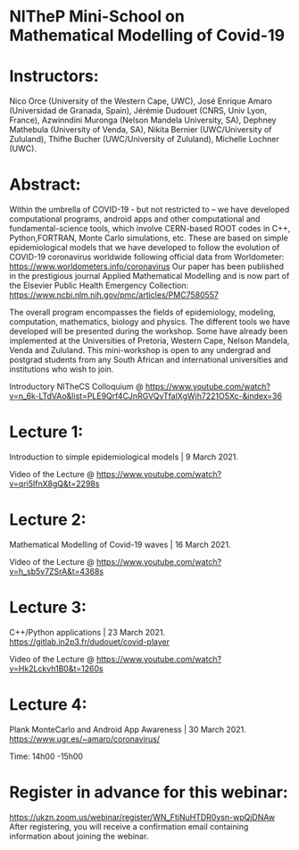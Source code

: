 # NITheP Mini-School on Mathematical Modelling of Covid-19

# Instructors: 
Nico Orce (University of the Western Cape, UWC), José Enrique Amaro (Universidad de Granada, Spain), Jérémie Dudouet (CNRS, Univ Lyon, France), Azwinndini Muronga (Nelson Mandela University, SA), Dephney Mathebula (University of Venda, SA), Nikita Bernier (UWC/University of Zululand), Thifhe Bucher (UWC/University of Zululand), Michelle Lochner (UWC).

# Abstract:
Within the umbrella of COVID-19 - but not restricted to – we have developed computational programs, android apps and other computational and fundamental-science tools, which involve CERN-based ROOT codes in C++, Python,FORTRAN, Monte Carlo simulations, etc. These are based on simple epidemiological models that we have developed to follow the evolution of COVID-19 coronavirus worldwide following official data from Worldometer:
https://www.worldometers.info/coronavirus 
Our paper has been published in the prestigious journal Applied Mathematical Modelling and is now part of the Elsevier Public Health Emergency Collection:
https://www.ncbi.nlm.nih.gov/pmc/articles/PMC7580557

The overall program encompasses the fields of epidemiology, modeling, computation, mathematics, biology and physics. The different tools we have developed will be presented during the workshop. Some have already been implemented at the Universities of Pretoria, Western Cape, Nelson Mandela, Venda and Zululand. This
mini-workshop is open to any undergrad and postgrad students from any South African and international universities and institutions who wish to join.

Introductory NITheCS Colloquium @ https://www.youtube.com/watch?v=n_6k-LTdVAo&list=PLE9Qrf4CJnRGVQvTfalXgWjh7221O5Xc-&index=36

# Lecture 1: 
Introduction to simple epidemiological models | 9 March 2021.

Video of the Lecture @ https://www.youtube.com/watch?v=qri5IfnX8gQ&t=2298s
# Lecture 2: 
Mathematical Modelling of Covid-19 waves | 16 March 2021.

Video of the Lecture @ https://www.youtube.com/watch?v=h_sb5v7ZSrA&t=4368s
# Lecture 3: 
C++/Python applications | 23 March 2021.
https://gitlab.in2p3.fr/dudouet/covid-player

Video of the Lecture @ https://www.youtube.com/watch?v=Hk2Lckvh1B0&t=1260s
# Lecture 4: 
Plank MonteCarlo and Android App Awareness | 30 March 2021.
https://www.ugr.es/~amaro/coronavirus/

Time: 14h00 -15h00

# Register in advance for this webinar:
https://ukzn.zoom.us/webinar/register/WN_FtjNuHTDR0ysn-wpQjDNAw
After registering, you will receive a confirmation email containing information about joining the webinar.



